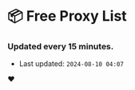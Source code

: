# :package: Free Proxy List
### Updated every 15 minutes.

- Last updated: `2024-08-10 04:07`

:heart:
